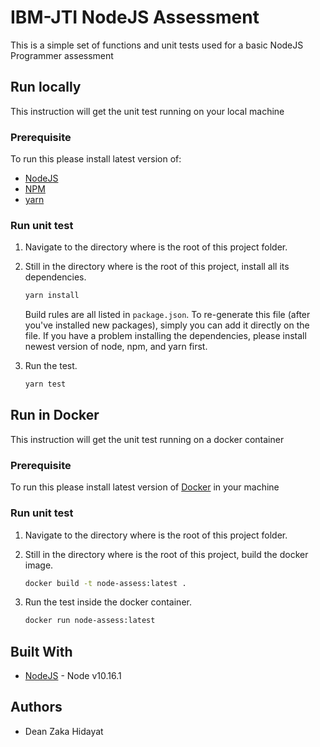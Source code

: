 # IBM-JTI NodeJS Assessment

This is a simple set of functions and unit tests used for a basic NodeJS Programmer assessment

## Run locally

This instruction will get the unit test running on your local machine

### Prerequisite

To run this please install latest version of:

- [NodeJS](https://nodejs.org/en/download/)
- [NPM](https://www.npmjs.com/get-npm)
- [yarn](https://classic.yarnpkg.com/en/docs/install/#mac-stable)

### Run unit test

1. Navigate to the directory where is the root of this project folder.
2. Still in the directory where is the root of this project, install all its dependencies.

   ```bash
   yarn install
   ```

   Build rules are all listed in `package.json`. To re-generate
   this file (after you've installed new packages), simply you can add
   it directly on the file. If you have a problem installing the dependencies,
   please install newest version of node, npm, and yarn first.

3. Run the test.
   ```bash
   yarn test
   ```

## Run in Docker

This instruction will get the unit test running on a docker container

### Prerequisite

To run this please install latest version of [Docker](https://docs.docker.com/get-docker/) in your machine

### Run unit test

1. Navigate to the directory where is the root of this project folder.
2. Still in the directory where is the root of this project, build the docker image.

   ```bash
   docker build -t node-assess:latest .
   ```

3. Run the test inside the docker container.
   ```bash
   docker run node-assess:latest
   ```

## Built With

- [NodeJS](https://nodejs.org/en/) - Node v10.16.1

## Authors

- Dean Zaka Hidayat
